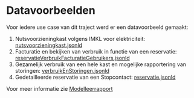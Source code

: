 # Datavoorbeelden

Voor iedere use case van dit traject werd er een datavoorbeeld gemaakt:

1. Nutsvoorzieningkast volgens IMKL voor elektriciteit: [nutsvoorzieningkast.jsonld](nutsvoorzieningkast.jsonld)
2. Facturatie en bekijken van verbruik in functie van een reservatie: [reservatieVerbruikFacturatieGebruikers.jsonld](reservatiesVerbruikFacturatieGebruikers.jsonld)
3. Gezamelijk verbruik van een hele kast en mogelijke rapportering van storingen: [verbruikEnStoringen.jsonld](verbruikEnStoringen.jsonld)
4. Gedetailleerde reservatie van een Stopcontact: [reservatie.jsonld](reservatie.jsonld)

Voor meer informatie zie [Modelleerrapport](../20250716-Modelleerrapport-Openbare-Nutsvoorzieningskasten.pdf)
